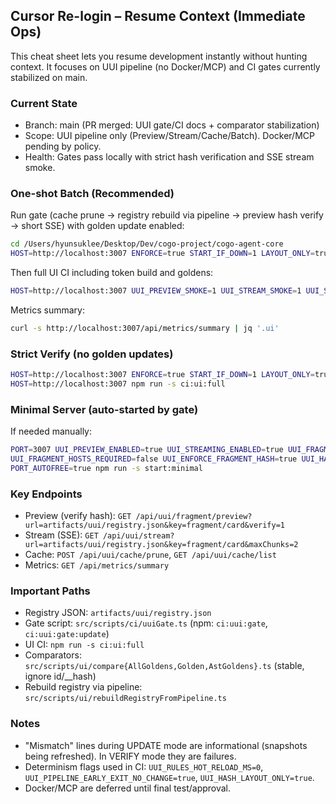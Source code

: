 ## Cursor Re-login – Resume Context (Immediate Ops)

This cheat sheet lets you resume development instantly without hunting context. It focuses on UUI pipeline (no Docker/MCP) and CI gates currently stabilized on main.

### Current State
- Branch: main (PR merged: UUI gate/CI docs + comparator stabilization)
- Scope: UUI pipeline only (Preview/Stream/Cache/Batch). Docker/MCP pending by policy.
- Health: Gates pass locally with strict hash verification and SSE stream smoke.

### One-shot Batch (Recommended)
Run gate (cache prune → registry rebuild via pipeline → preview hash verify → short SSE) with golden update enabled:
```bash
cd /Users/hyunsuklee/Desktop/Dev/cogo-project/cogo-agent-core
HOST=http://localhost:3007 ENFORCE=true START_IF_DOWN=1 LAYOUT_ONLY=true UPDATE_GOLDEN=1 npm run -s ci:uui:gate
```
Then full UI CI including token build and goldens:
```bash
HOST=http://localhost:3007 UUI_PREVIEW_SMOKE=1 UUI_STREAM_SMOKE=1 UUI_STREAM_LONG_SMOKE=0 npm run -s ci:ui:full
```
Metrics summary:
```bash
curl -s http://localhost:3007/api/metrics/summary | jq '.ui'
```

### Strict Verify (no golden updates)
```bash
HOST=http://localhost:3007 ENFORCE=true START_IF_DOWN=1 LAYOUT_ONLY=true npm run -s ci:uui:gate
HOST=http://localhost:3007 npm run -s ci:ui:full
```

### Minimal Server (auto-started by gate)
If needed manually:
```bash
PORT=3007 UUI_PREVIEW_ENABLED=true UUI_STREAMING_ENABLED=true UUI_FRAGMENT_ALLOW_FILE=true \
UUI_FRAGMENT_HOSTS_REQUIRED=false UUI_ENFORCE_FRAGMENT_HASH=true UUI_HASH_LAYOUT_ONLY=true \
PORT_AUTOFREE=true npm run -s start:minimal
```

### Key Endpoints
- Preview (verify hash): `GET /api/uui/fragment/preview?url=artifacts/uui/registry.json&key=fragment/card&verify=1`
- Stream (SSE): `GET /api/uui/stream?url=artifacts/uui/registry.json&key=fragment/card&maxChunks=2`
- Cache: `POST /api/uui/cache/prune`, `GET /api/uui/cache/list`
- Metrics: `GET /api/metrics/summary`

### Important Paths
- Registry JSON: `artifacts/uui/registry.json`
- Gate script: `src/scripts/ci/uuiGate.ts` (npm: `ci:uui:gate`, `ci:uui:gate:update`)
- UI CI: `npm run -s ci:ui:full`
- Comparators: `src/scripts/ui/compare{AllGoldens,Golden,AstGoldens}.ts` (stable, ignore id/__hash)
- Rebuild registry via pipeline: `src/scripts/ui/rebuildRegistryFromPipeline.ts`

### Notes
- "Mismatch" lines during UPDATE mode are informational (snapshots being refreshed). In VERIFY mode they are failures.
- Determinism flags used in CI: `UUI_RULES_HOT_RELOAD_MS=0`, `UUI_PIPELINE_EARLY_EXIT_NO_CHANGE=true`, `UUI_HASH_LAYOUT_ONLY=true`.
- Docker/MCP are deferred until final test/approval.


